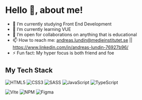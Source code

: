# Hello 👋, about me! 

- 🔭 I’m currently studying Front End Development
- 🌱 I’m currently learning VUE
- 👯 I’m open for collaborations on anything that is educational 
- 📫 How to reach me: andreas.lundin@medieinstitutet.se || https://www.linkedin.com/in/andreas-lundin-76927b96/
- ⚡ Fun fact: My hyper focus is both friend and foe

## My Tech Stack
![HTML5](https://img.shields.io/badge/html5-%23E34F26.svg?style=for-the-badge&logo=html5&logoColor=white)
![CSS3](https://img.shields.io/badge/css3-%231572B6.svg?style=for-the-badge&logo=css3&logoColor=white)
![SASS](https://img.shields.io/badge/SASS-hotpink.svg?style=for-the-badge&logo=SASS&logoColor=white)
![JavaScript](https://img.shields.io/badge/javascript-%23323330.svg?style=for-the-badge&logo=javascript&logoColor=%23F7DF1E)
![TypeScript](https://img.shields.io/badge/typescript-%23007ACC.svg?style=for-the-badge&logo=typescript&logoColor=white)

![Vite](https://img.shields.io/badge/vite-%23646CFF.svg?style=for-the-badge&logo=vite&logoColor=white)
![NPM](https://img.shields.io/badge/NPM-%23CB3837.svg?style=for-the-badge&logo=npm&logoColor=white)
![Figma](https://img.shields.io/badge/figma-%23F24E1E.svg?style=for-the-badge&logo=figma&logoColor=white)

<!--
-
- 🤔 I’m looking for help with ...
- 💬 Ask me about ...
-
- 😄 Pronouns: ...
- 
--> 

